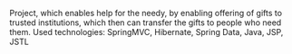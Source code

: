 Project, which enables help for the needy, by enabling offering of gifts to trusted institutions, which then can transfer the gifts to people who need them.  Used technologies: SpringMVC, Hibernate, Spring Data, Java, JSP, JSTL
